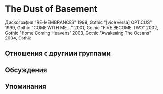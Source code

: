 # The Dust of Basement

Дискография
"RE-MEMBRANCES" 1998, Gothic
"[vice versa] OPTICUS" 1999, Gothic
"COME WITH ME ..." 2001, Gothic
"FIVE BECOME TWO" 2002, Gothic
"Home Coming Heavens" 2003, Gothic
"Awakening The Oceans" 2004, Gothic

## Отношения с другими группами


## Обсуждения


## Упоминания

